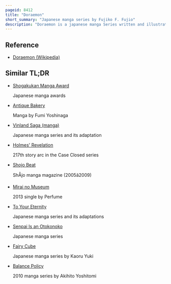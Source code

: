 ```yaml
---
pageid: 8412
title: "Doraemon"
short_summary: "Japanese manga series by Fujiko F. Fujio"
description: "Doraemon is a japanese manga Series written and illustrated by fujiko F. Fujio. The Manga was first serialized in December 1969. Its Chapters were collected in 45 Tanksbon Volumes published by Shogakukan from 1974 to 1996. The Story revolves around an earless robotic Cat named Doraemon who travels back in Time from the 22nd Century to help a Boy named nobita Nobi."
---
```


## Reference

- [Doraemon (Wikipedia)](https://en.wikipedia.org/?curid=8412)

## Similar TL;DR

- [Shogakukan Manga Award](/tldr/en/shogakukan-manga-award)

  Japanese manga awards

- [Antique Bakery](/tldr/en/antique-bakery)

  Manga by Fumi Yoshinaga

- [Vinland Saga (manga)](/tldr/en/vinland-saga-manga)

  Japanese manga series and its adaptation

- [Holmes' Revelation](/tldr/en/holmes-revelation)

  217th story arc in the Case Closed series

- [Shojo Beat](/tldr/en/shojo-beat)

  ShÅjo manga magazine (2005â2009)

- [Mirai no Museum](/tldr/en/mirai-no-museum)

  2013 single by Perfume

- [To Your Eternity](/tldr/en/to-your-eternity)

  Japanese manga series and its adaptations

- [Senpai Is an Otokonoko](/tldr/en/senpai-is-an-otokonoko)

  Japanese manga series

- [Fairy Cube](/tldr/en/fairy-cube)

  Japanese manga series by Kaoru Yuki

- [Balance Policy](/tldr/en/balance-policy)

  2010 manga series by Akihito Yoshitomi
